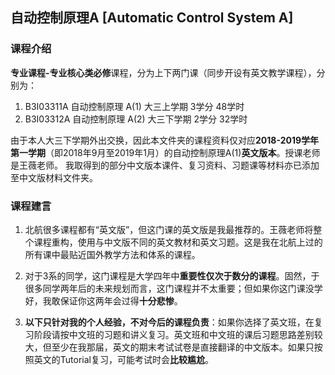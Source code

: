 ## 自动控制原理A [Automatic Control System A]

### 课程介绍

**专业课程-专业核心类必修**课程，分为上下两门课（同步开设有英文教学课程），分别为：

1. B3I03311A 自动控制原理 A(1) 大三上学期 3学分 48学时
2. B3I03312A 自动控制原理 A(2) 大三下学期 2学分 32学时

由于本人大三下学期外出交换，因此本文件夹的课程资料仅对应**2018-2019学年第一学期**（即2018年9月至2019年1月）的自动控制原理A(1)**英文版本**。授课老师是王薇老师。
我取得到的部分中文版本课件、复习资料、习题课等材料亦已添加至中文版材料文件夹。

### 课程建言

1. 北航很多课程都有“英文版”，但这门课的英文版是我最推荐的。王薇老师将整个课程重构，使用与中文版不同的英文教材和英文习题。这是我在北航上过的所有课中最贴近国外教学方法和体系的课程。

2. 对于3系的同学，这门课程是大学四年中**重要性仅次于数分的课程**。固然，于很多同学两年后的未来规划而言，这门课程并不太重要；但如果你这门课没学好，我敢保证你这两年会过得**十分悲惨**。

3. **以下只针对我的个人经验，不对今后的课程负责**：如果你选择了英文班，在复习阶段请按中文班的习题和讲义复习。英文班和中文班的课后习题思路差别较大，但至少在我那届，英文的期末考试试卷是直接翻译的中文版本。如果只按照英文的Tutorial复习，可能考试时会**比较尴尬**。
